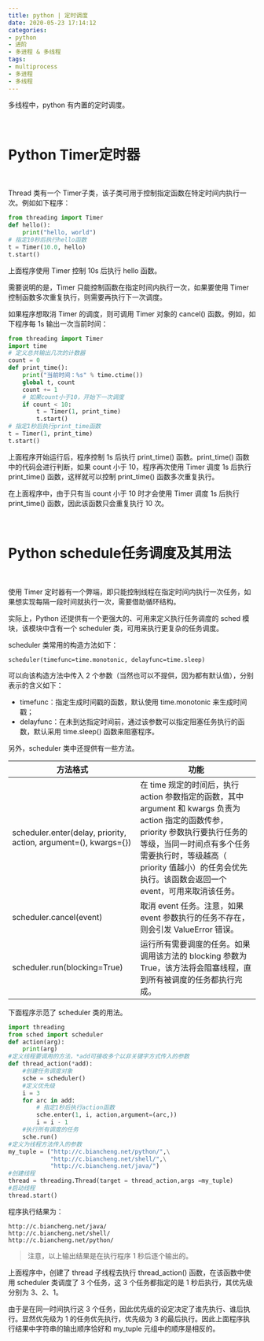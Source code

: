 ```yaml
---
title: python | 定时调度
date: 2020-05-23 17:14:12
categories:
- python
- 进阶
- 多进程 & 多线程
tags:
- multiprocess
- 多进程
- 多线程
---
```

多线程中，python 有内置的定时调度。

<!-- more -->

<br/>

# Python Timer定时器

<br/>

Thread 类有一个 Timer子类，该子类可用于控制指定函数在特定时间内执行一次。例如如下程序：

```python
from threading import Timer
def hello():
    print("hello, world")
# 指定10秒后执行hello函数
t = Timer(10.0, hello)
t.start()
```

上面程序使用 Timer 控制 10s 后执行 hello 函数。

需要说明的是，Timer 只能控制函数在指定时间内执行一次，如果要使用 Timer 控制函数多次重复执行，则需要再执行下一次调度。

如果程序想取消 Timer 的调度，则可调用 Timer 对象的 cancel() 函数。例如，如下程序每 1s 输出一次当前时间：

```python
from threading import Timer
import time
# 定义总共输出几次的计数器
count = 0
def print_time():
    print("当前时间：%s" % time.ctime())
    global t, count
    count += 1
    # 如果count小于10，开始下一次调度
    if count < 10:
        t = Timer(1, print_time)
        t.start()
# 指定1秒后执行print_time函数
t = Timer(1, print_time)
t.start()
```

上面程序开始运行后，程序控制 1s 后执行 print_time() 函数。print_time() 函数中的代码会进行判断，如果 count 小于 10，程序再次使用 Timer 调度 1s 后执行 print_time() 函数，这样就可以控制 print_time() 函数多次重复执行。

在上面程序中，由于只有当 count 小于 10 时才会使用 Timer 调度 1s 后执行 print_time() 函数，因此该函数只会重复执行 10 次。

<br/>

# Python schedule任务调度及其用法

<br/>

使用 Timer 定时器有一个弊端，即只能控制线程在指定时间内执行一次任务，如果想实现每隔一段时间就执行一次，需要借助循环结构。

实际上，Python 还提供有一个更强大的、可用来定义执行任务调度的 sched 模块，该模块中含有一个 scheduler 类，可用来执行更复杂的任务调度。

scheduler 类常用的构造方法如下：

    scheduler(timefunc=time.monotonic, delayfunc=time.sleep)

可以向该构造方法中传入 2 个参数（当然也可以不提供，因为都有默认值），分别表示的含义如下：

- timefunc：指定生成时间戳的函数，默认使用 time.monotonic 来生成时间戳；
- delayfunc：在未到达指定时间前，通过该参数可以指定阻塞任务执行的函数，默认采用 time.sleep() 函数来阻塞程序。

另外，scheduler 类中还提供有一些方法。

|方法格式|功能|
|---|---|
|scheduler.enter(delay, priority, action, argument=(), kwargs={})|	在 time 规定的时间后，执行 action 参数指定的函数，其中 argument 和 kwargs 负责为 action 指定的函数传参，priority 参数执行要执行任务的等级，当同一时间点有多个任务需要执行时，等级越高（ priority 值越小）的任务会优先执行。该函数会返回一个 event，可用来取消该任务。|
|scheduler.cancel(event)|	取消 event 任务。注意，如果 event 参数执行的任务不存在，则会引发 ValueError 错误。|
|scheduler.run(blocking=True)|	运行所有需要调度的任务。如果调用该方法的 blocking 参数为 True，该方法将会阻塞线程，直到所有被调度的任务都执行完成。|

下面程序示范了 scheduler 类的用法。

```python
import threading
from sched import scheduler
def action(arg):
    print(arg)
#定义线程要调用的方法，*add可接收多个以非关键字方式传入的参数
def thread_action(*add):
    #创建任务调度对象
    sche = scheduler()
    #定义优先级
    i = 3
    for arc in add:
        # 指定1秒后执行action函数
        sche.enter(1, i, action,argument=(arc,))
        i = i - 1
    #执行所有调度的任务
    sche.run()
#定义为线程方法传入的参数
my_tuple = ("http://c.biancheng.net/python/",\
            "http://c.biancheng.net/shell/",\
            "http://c.biancheng.net/java/")
#创建线程
thread = threading.Thread(target = thread_action,args =my_tuple)
#启动线程
thread.start()
```

程序执行结果为：
    
    http://c.biancheng.net/java/
    http://c.biancheng.net/shell/
    http://c.biancheng.net/python/

>注意，以上输出结果是在执行程序 1 秒后逐个输出的。

上面程序中，创建了 thread 子线程去执行 thread_action() 函数，在该函数中使用 scheduler 类调度了 3 个任务，这 3 个任务都指定的是 1 秒后执行，其优先级分别为 3、2、1。

由于是在同一时间执行这 3 个任务，因此优先级的设定决定了谁先执行、谁后执行。显然优先级为 1 的任务优先执行，优先级为 3 的最后执行。因此上面程序执行结果中字符串的输出顺序恰好和 my_tuple 元组中的顺序是相反的。